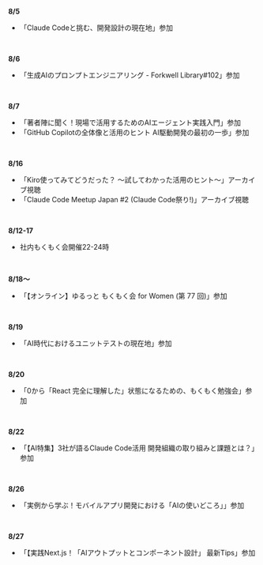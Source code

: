 **8/5**
- 「Claude Codeと挑む、開発設計の現在地」参加
<br>

**8/6**
- 「生成AIのプロンプトエンジニアリング - Forkwell Library#102」参加
<br>

**8/7**
- 「著者陣に聞く！現場で活用するためのAIエージェント実践入門」参加
- 「GitHub Copilotの全体像と活用のヒント AI駆動開発の最初の一歩」参加
<br>

**8/16**
- 「Kiro使ってみてどうだった？ ～試してわかった活用のヒント～」アーカイブ視聴
- 「Claude Code Meetup Japan #2 (Claude Code祭り!)」アーカイブ視聴
<br>

**8/12-17**
- 社内もくもく会開催22-24時
<br>

**8/18〜**
- 「【オンライン】ゆるっと もくもく会 for Women (第 77 回)」参加
<br>

**8/19**
- 「AI時代におけるユニットテストの現在地」参加
<br>

**8/20**
- 「0から「React 完全に理解した」状態になるための、もくもく勉強会」参加
<br>

**8/22**
- 「【AI特集】3社が語るClaude Code活用 開発組織の取り組みと課題とは？」参加
<br>

**8/26**
- 「実例から学ぶ！モバイルアプリ開発における「AIの使いどころ」」参加
<br>

**8/27**
- 「【実践Next.js！「AIアウトプットとコンポーネント設計」 最新Tips」参加
<br>
